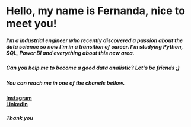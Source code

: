 # Hello, my name is Fernanda, nice to meet you!

##### I'm a industrial engineer who recently discovered a passion about the data science so now I'm in a transition of career. I'm studying Python, SQL, Power BI and everything about this new area. 
##### Can you help me to become a good data analistic? Let's be friends ;)
##### You can reach me in one of the chanels bellow.

**[Instagram](instagram.com/fercfn)**  
**[LinkedIn](https://www.linkedin.com/in/nascimento-fernanda/)**

##### Thank you
<!---
nascimentofernanda/nascimentofernanda is a ✨ special ✨ repository because its `README.md` (this file) appears on your GitHub profile.
You can click the Preview link to take a look at your changes.
--->
